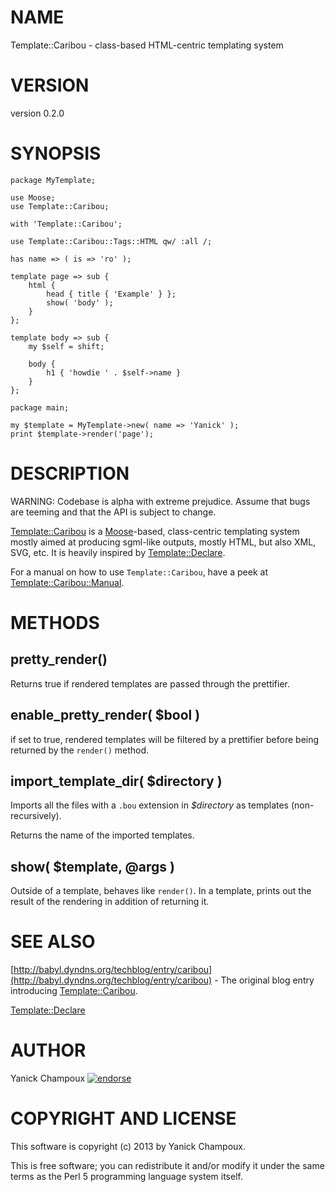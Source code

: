 # NAME

Template::Caribou - class-based HTML-centric templating system

# VERSION

version 0.2.0

# SYNOPSIS

    package MyTemplate;

    use Moose;
    use Template::Caribou;

    with 'Template::Caribou';

    use Template::Caribou::Tags::HTML qw/ :all /;

    has name => ( is => 'ro' );

    template page => sub {
        html { 
            head { title { 'Example' } };
            show( 'body' );
        }
    };

    template body => sub {
        my $self = shift;

        body { 
            h1 { 'howdie ' . $self->name } 
        }
    };

    package main;

    my $template = MyTemplate->new( name => 'Yanick' );
    print $template->render('page');

# DESCRIPTION

WARNING: Codebase is alpha with extreme prejudice. Assume that bugs are
teeming and that the API is subject to change.

[Template::Caribou](http://search.cpan.org/perldoc?Template::Caribou) is a [Moose](http://search.cpan.org/perldoc?Moose)\-based, class-centric templating system
mostly aimed at producing sgml-like outputs, mostly HTML, but also XML, SVG, etc. It is
heavily inspired by [Template::Declare](http://search.cpan.org/perldoc?Template::Declare).

For a manual on how to use `Template::Caribou`, have a peek at
[Template::Caribou::Manual](http://search.cpan.org/perldoc?Template::Caribou::Manual).

# METHODS

## pretty\_render()

Returns true if rendered templates are passed through the prettifier.

## enable\_pretty\_render( $bool )

if set to true, rendered templates will be filtered by a prettifier 
before being returned by the `render()` method.

## import\_template\_dir( $directory )

Imports all the files with a `.bou` extension in _$directory_
as templates (non-recursively).  

Returns the name of the imported templates.

## show( $template, @args )

Outside of a template, behaves like `render()`. In a template, prints out
the result of the rendering in addition of returning it.

# SEE ALSO

[http://babyl.dyndns.org/techblog/entry/caribou](http://babyl.dyndns.org/techblog/entry/caribou)  - The original blog entry
introducing [Template::Caribou](http://search.cpan.org/perldoc?Template::Caribou).

[Template::Declare](http://search.cpan.org/perldoc?Template::Declare)

# AUTHOR

Yanick Champoux [![endorse](http://api.coderwall.com/yanick/endorsecount.png)](http://coderwall.com/yanick)

# COPYRIGHT AND LICENSE

This software is copyright (c) 2013 by Yanick Champoux.

This is free software; you can redistribute it and/or modify it under
the same terms as the Perl 5 programming language system itself.
